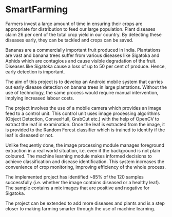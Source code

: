 # SmartFarming 
Farmers invest a large amount of time in ensuring their crops are appropriate for distribution to feed our large population. Plant diseases claim 26 per cent of the total crop yield in our country. By detecting these diseases early, they can be tackled and crops can be saved.

Bananas are a commercially important fruit produced in India. Plantations are vast and
banana trees suffer from various diseases like Sigatoka and Aphids which are contagious and cause visible degradation of the fruit. Diseases like Sigatoka cause a loss of up to 50 per cent of produce. Hence, early detection is important.

The aim of this project is to develop an Android mobile system that carries out early disease detection on banana trees in large plantations. Without the use of technology, the same process would require manual intervention, implying increased labour costs.

The project involves the use of a mobile camera which provides an image feed to a control unit. This control unit uses image processing algorithms (Object Detection, ConvexHull, GrabCut etc.) with the help of OpenCV to extract the leaf in examination. Once the leaf is extracted from the image, it is provided to the Random Forest classifier which is trained to identify if the leaf is diseased or not.

Unlike frequently done, the image processing module manages foreground extraction in a real world situation, i.e. even if the background is not plain coloured. The machine learning module makes informed decisions to achieve classification and disease identification. This system increases the convenience of crop monitoring, improving efficiency of the whole process.

The implemented project has identified ~85% of the 120 samples successfully (i.e. whether the image contains diseased or a healthy leaf). The sample contains a mix images that are positive and negative for Sigatoka.

The project can be extended to add more diseases and plants and is a step closer to making farming smarter through the use of machine learning.
